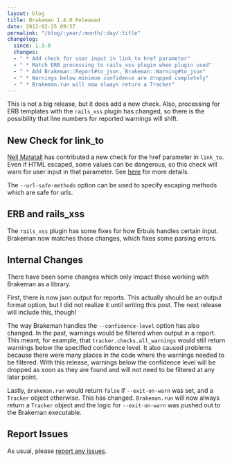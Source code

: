```yaml
---
layout: blog
title: Brakeman 1.4.0 Released
date: 2012-02-25 09:57
permalink: "/blog/:year/:month/:day/:title"
changelog:
  since: 1.3.0
  changes:
  - " * Add check for user input in link_to href parameter"
  - " * Match ERB processing to rails_xss plugin when plugin used"
  - " * Add Brakeman::Report#to_json, Brakeman::Warning#to_json"
  - " * Warnings below minimum confidence are dropped completely"
  - " * Brakeman.run will now always return a Tracker"
---
```



This is not a big release, but it does add a new check. Also, processing for ERB templates with the `rails_xss` plugin has changed, so there is the possibility that line numbers for reported warnings will shift.



## New Check for link_to

[Neil Matatall](https://github.com/oreoshake) has contributed a new check for the href parameter in `link_to`. Even if HTML escaped, some values can be dangerous, so this check will warn for user input in that parameter. See [here](https://github.com/presidentbeef/brakeman/pull/45) for more details.

The `--url-safe-methods` option can be used to specify escaping methods which are safe for urls.

## ERB and rails_xss

The `rails_xss` plugin has some fixes for how Erbuis handles certain input. Brakeman now matches those changes, which fixes some parsing errors.

## Internal Changes

There have been some changes which only impact those working with Brakeman as a library.

First, there is now json output for reports. This actually should be an output format option, but I did not realize it until writing this post. The next release will include this, though!

The way Brakeman handles the `--confidence-level` option has also changed. In the past, warnings would be filtered when output in a report. This meant, for example, that `tracker.checks.all_warnings` would still return warnings below the specified confidence level. It also caused problems because there were many places in the code where the warnings needed to be filtered. With this release, warnings below the confidence level will be dropped as soon as they are found and will not need to be filtered at any later point.

Lastly, `Brakeman.run` would return `false` if `--exit-on-warn` was set, and a `Tracker` object otherwise. This has changed. `Brakeman.run` will now always return a `Tracker` object and the logic for `--exit-on-warn` was pushed out to the Brakeman executable. 

## Report Issues

As usual, please [report any issues](https://github.com/presidentbeef/brakeman/issues).
